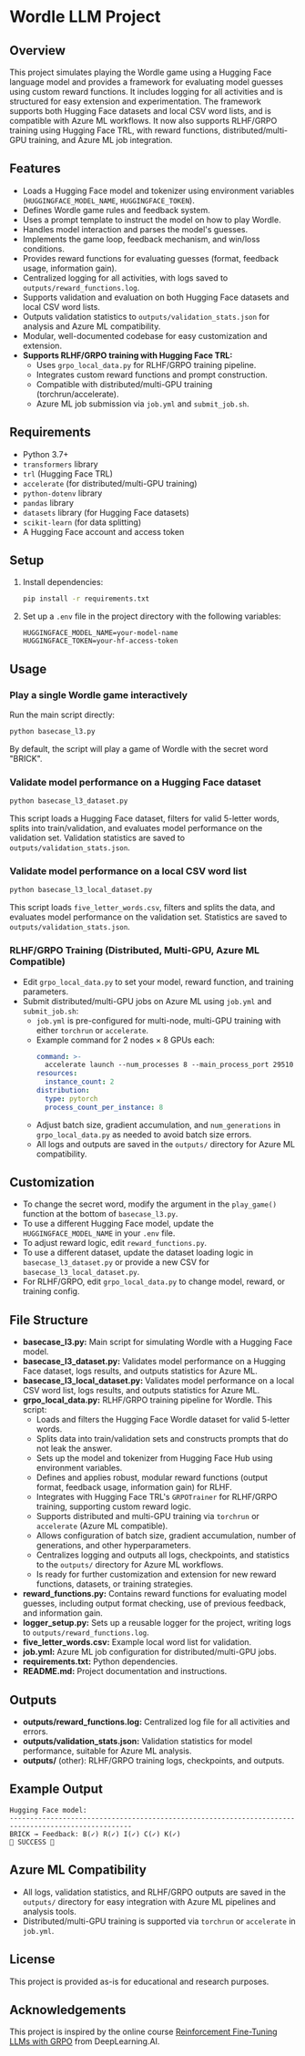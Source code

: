 # Wordle LLM Project

## Overview

This project simulates playing the Wordle game using a Hugging Face language model and provides a framework for evaluating model guesses using custom reward functions. It includes logging for all activities and is structured for easy extension and experimentation. The framework supports both Hugging Face datasets and local CSV word lists, and is compatible with Azure ML workflows. It now also supports RLHF/GRPO training using Hugging Face TRL, with reward functions, distributed/multi-GPU training, and Azure ML job integration.

## Features
- Loads a Hugging Face model and tokenizer using environment variables (`HUGGINGFACE_MODEL_NAME`, `HUGGINGFACE_TOKEN`).
- Defines Wordle game rules and feedback system.
- Uses a prompt template to instruct the model on how to play Wordle.
- Handles model interaction and parses the model's guesses.
- Implements the game loop, feedback mechanism, and win/loss conditions.
- Provides reward functions for evaluating guesses (format, feedback usage, information gain).
- Centralized logging for all activities, with logs saved to `outputs/reward_functions.log`.
- Supports validation and evaluation on both Hugging Face datasets and local CSV word lists.
- Outputs validation statistics to `outputs/validation_stats.json` for analysis and Azure ML compatibility.
- Modular, well-documented codebase for easy customization and extension.
- **Supports RLHF/GRPO training with Hugging Face TRL:**
  - Uses `grpo_local_data.py` for RLHF/GRPO training pipeline.
  - Integrates custom reward functions and prompt construction.
  - Compatible with distributed/multi-GPU training (torchrun/accelerate).
  - Azure ML job submission via `job.yml` and `submit_job.sh`.

## Requirements
- Python 3.7+
- `transformers` library
- `trl` (Hugging Face TRL)
- `accelerate` (for distributed/multi-GPU training)
- `python-dotenv` library
- `pandas` library
- `datasets` library (for Hugging Face datasets)
- `scikit-learn` (for data splitting)
- A Hugging Face account and access token

## Setup
1. Install dependencies:
   ```bash
   pip install -r requirements.txt
   ```
2. Set up a `.env` file in the project directory with the following variables:
   ```env
   HUGGINGFACE_MODEL_NAME=your-model-name
   HUGGINGFACE_TOKEN=your-hf-access-token
   ```

## Usage
### Play a single Wordle game interactively
Run the main script directly:
```bash
python basecase_l3.py
```
By default, the script will play a game of Wordle with the secret word "BRICK".

### Validate model performance on a Hugging Face dataset
```bash
python basecase_l3_dataset.py
```
This script loads a Hugging Face dataset, filters for valid 5-letter words, splits into train/validation, and evaluates model performance on the validation set. Validation statistics are saved to `outputs/validation_stats.json`.

### Validate model performance on a local CSV word list
```bash
python basecase_l3_local_dataset.py
```
This script loads `five_letter_words.csv`, filters and splits the data, and evaluates model performance on the validation set. Statistics are saved to `outputs/validation_stats.json`.

### RLHF/GRPO Training (Distributed, Multi-GPU, Azure ML Compatible)
- Edit `grpo_local_data.py` to set your model, reward function, and training parameters.
- Submit distributed/multi-GPU jobs on Azure ML using `job.yml` and `submit_job.sh`:
  - `job.yml` is pre-configured for multi-node, multi-GPU training with either `torchrun` or `accelerate`.
  - Example command for 2 nodes × 8 GPUs each:
    ```yaml
    command: >-
      accelerate launch --num_processes 8 --main_process_port 29510 grpo_local_data.py
    resources:
      instance_count: 2
    distribution:
      type: pytorch
      process_count_per_instance: 8
    ```
  - Adjust batch size, gradient accumulation, and `num_generations` in `grpo_local_data.py` as needed to avoid batch size errors.
  - All logs and outputs are saved in the `outputs/` directory for Azure ML compatibility.

## Customization
- To change the secret word, modify the argument in the `play_game()` function at the bottom of `basecase_l3.py`.
- To use a different Hugging Face model, update the `HUGGINGFACE_MODEL_NAME` in your `.env` file.
- To adjust reward logic, edit `reward_functions.py`.
- To use a different dataset, update the dataset loading logic in `basecase_l3_dataset.py` or provide a new CSV for `basecase_l3_local_dataset.py`.
- For RLHF/GRPO, edit `grpo_local_data.py` to change model, reward, or training config.

## File Structure
- **basecase_l3.py:** Main script for simulating Wordle with a Hugging Face model.
- **basecase_l3_dataset.py:** Validates model performance on a Hugging Face dataset, logs results, and outputs statistics for Azure ML.
- **basecase_l3_local_dataset.py:** Validates model performance on a local CSV word list, logs results, and outputs statistics for Azure ML.
- **grpo_local_data.py:** RLHF/GRPO training pipeline for Wordle. This script:
  - Loads and filters the Hugging Face Wordle dataset for valid 5-letter words.
  - Splits data into train/validation sets and constructs prompts that do not leak the answer.
  - Sets up the model and tokenizer from Hugging Face Hub using environment variables.
  - Defines and applies robust, modular reward functions (output format, feedback usage, information gain) for RLHF.
  - Integrates with Hugging Face TRL's `GRPOTrainer` for RLHF/GRPO training, supporting custom reward logic.
  - Supports distributed and multi-GPU training via `torchrun` or `accelerate` (Azure ML compatible).
  - Allows configuration of batch size, gradient accumulation, number of generations, and other hyperparameters.
  - Centralizes logging and outputs all logs, checkpoints, and statistics to the `outputs/` directory for Azure ML workflows.
  - Is ready for further customization and extension for new reward functions, datasets, or training strategies.
- **reward_functions.py:** Contains reward functions for evaluating model guesses, including output format checking, use of previous feedback, and information gain.
- **logger_setup.py:** Sets up a reusable logger for the project, writing logs to `outputs/reward_functions.log`.
- **five_letter_words.csv:** Example local word list for validation.
- **job.yml:** Azure ML job configuration for distributed/multi-GPU jobs.
- **requirements.txt:** Python dependencies.
- **README.md:** Project documentation and instructions.

## Outputs
- **outputs/reward_functions.log:** Centralized log file for all activities and errors.
- **outputs/validation_stats.json:** Validation statistics for model performance, suitable for Azure ML analysis.
- **outputs/** (other): RLHF/GRPO training logs, checkpoints, and outputs.

## Example Output
```
Hugging Face model:
----------------------------------------------------------------------------------------------------
BRICK → Feedback: B(✓) R(✓) I(✓) C(✓) K(✓)
🎉 SUCCESS 🎉
```

## Azure ML Compatibility
- All logs, validation statistics, and RLHF/GRPO outputs are saved in the `outputs/` directory for easy integration with Azure ML pipelines and analysis tools.
- Distributed/multi-GPU training is supported via `torchrun` or `accelerate` in `job.yml`.

## License
This project is provided as-is for educational and research purposes.

## Acknowledgements
This project is inspired by the online course [Reinforcement Fine-Tuning LLMs with GRPO](https://learn.deeplearning.ai/courses/reinforcement-fine-tuning-llms-grpo/) from DeepLearning.AI.
